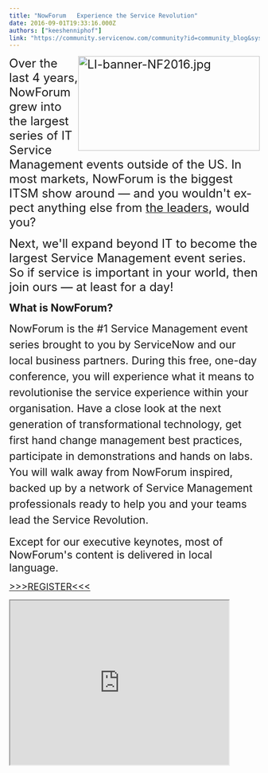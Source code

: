 ```yaml
---
title: "NowForum   Experience the Service Revolution"
date: 2016-09-01T19:33:16.000Z
authors: ["keeshenniphof"]
link: "https://community.servicenow.com/community?id=community_blog&sys_id=341eae2ddbd0dbc01dcaf3231f961993"
---
```

<p><span lang="EN-GB" style="font-size: 18.0pt;"><img   alt="LI-banner-NF2016.jpg" class="image-1 jive-image" height="190" src="5369bbfddbd0d3041dcaf3231f9619e7.iix" style="float: right; height: 190px; width: 364.867256637168px;" width="366"/></span><span lang="EN-GB" style="font-size: 18.0pt;">Over the last 4 years, NowForum grew into the largest series of IT Service Management events outside of the US. In most markets, NowForum is the biggest ITSM show around — and you wouldn't expect anything else from </span><a href="http://info.servicenow.com/LP=6421"><span lang="EN-GB" style="font-size: 18.0pt;">the leaders</span></a><span lang="EN-GB" style="font-size: 18.0pt;">, would you?</span></p><p></p><p><span lang="EN-GB" style="font-size: 18.0pt;">Next, we'll expand beyond IT to become the largest Service Management event series. So if service is important in your world, then join ours — at least for a day!</span></p><p></p><p></p><p><strong><span lang="EN-GB" style="font-size: 16.0pt;">What is NowForum?</span></strong></p><p><span lang="EN-GB" style="font-size: 16.0pt;">NowForum is the #1 Service Managemen</span><span style="font-size: 16pt; line-height: 1.5;">t event series brought to you by ServiceNow and our local business partners. During this free, one-day conference, you will experience what it means to revolutionise the service experience within your organisation. Have a close look at the next generation of transformational technology, get first hand change management best practices, participate in demonstrations and hands on labs. You will walk away from NowForum inspired, backed up by a network of Service Management professionals ready to help you and your teams lead the Service Revolution.</span></p><p></p><p><span lang="EN-GB" style="font-size: 16.0pt;">Except for our executive keynotes, most of NowForum's content is delivered in local language.</span></p><p></p><p><span lang="EN-GB" style="font-size: 14.0pt; color: #0070c0;"><a title="w.servicenow.com/nowforum.html" href="http://www.servicenow.com/nowforum.html">&gt;&gt;&gt;REGISTER&lt;&lt;&lt;</a></span></p><p></p><p><iframe src="https://youtube.com/embed/sIfTacj6lGk" width="440" height="330"/></p><p></p><p><strong><span lang="EN-GB" style="font-size: 20.0pt;">So what's new at NowForum?</span></strong><span lang="EN-GB" style="font-size: 20.0pt;"> </span></p><p></p><p><strong><span lang="EN-GB" style="font-size: 14.0pt;">9 events across the globe</span></strong></p><p><span lang="EN-GB" style="font-size: 14.0pt;">Well, first of all we added a few. In October and November, you can join these free conferences in </span><a href="http://www.servicenow.com/nowforum-paris.html"><span lang="EN-GB" style="font-size: 14.0pt;">Paris</span></a><span lang="EN-GB" style="font-size: 14.0pt;">, </span><a href="http://www.servicenow.com/nowforum-frankfurt.html"><span lang="EN-GB" style="font-size: 14.0pt;">Frankfurt</span></a><span lang="EN-GB" style="font-size: 14.0pt;">, </span><a href="http://www.servicenow.com/nowforum-nyc.html"><span lang="EN-GB" style="font-size: 14.0pt;">New York City</span></a><span lang="EN-GB" style="font-size: 14.0pt;">,   </span><a href="http://www.servicenow.com/nowforum-amsterdam.html"><span lang="EN-GB" style="font-size: 14.0pt;">Amsterdam</span></a><span lang="EN-GB" style="font-size: 14.0pt;">, </span><a href="http://www.servicenow.com/nowforum-federal.html"><span lang="EN-GB" style="font-size: 14.0pt;">Washington D.C.</span></a><span lang="EN-GB" style="font-size: 14.0pt;">, </span><a href="http://www.servicenow.com/nowforum-london.html"><span lang="EN-GB" style="font-size: 14.0pt;">London</span></a><span lang="EN-GB" style="font-size: 14.0pt;">, </span><a href="http://www.servicenow.com/nowforum-dallas.html"><span lang="EN-GB" style="font-size: 14.0pt;">Dallas</span></a><span lang="EN-GB" style="font-size: 14.0pt;">, </span><a href="http://www.servicenow.com/nowforum-singapore.html"><span lang="EN-GB" style="font-size: 14.0pt;">Singapore</span></a><span lang="EN-GB" style="font-size: 14.0pt;"> and </span><a href="http://www.servicenow.com/nowforum-melbourne.html"><span lang="EN-GB" style="font-size: 14.0pt;">Melbourne</span></a><span lang="EN-GB" style="font-size: 14.0pt;">. </span></p><p></p><p><strong><span lang="EN-GB" style="font-size: 14.0pt;">ServiceNow sessions</span></strong></p><p><span lang="EN-GB" style="font-size: 14.0pt;">Secondly, based on last year's audience feedback, we added ServiceNow sessions, so content delivered by ServiceNow subject matter experts. As our portfolio is rapidly expanding into areas like Security Operations Management, Customer Service Management, Field Service Management and IT Business Management, we wanted to show you what's new, what's coming and how you can benefit. </span></p><p></p><p><strong><span lang="EN-GB" style="font-size: 14.0pt;">ExecConnect</span></strong></p><p><span lang="EN-GB" style="font-size: 14.0pt;">Third, we offer an exclusive executive track in all cities, called ExecConnect. ExecConnect is open to a limited number of local Service Management leaders and is aimed at sharing ways to solve business issues with transformational technology.</span></p><p></p><p><strong><span lang="EN-GB" style="font-size: 14.0pt;">More labs</span></strong></p><p><span lang="EN-GB" style="font-size: 14.0pt;">Lastly, more Hands On Labs. When we introduced these last year, the response was overwhelming, so we added a few. If you want to get your hands on our latest software, engage our most senior product gurus and learn new tricks, then sign up for the labs. We'll have your instances and lab guides ready!</span></p><p></p><p><span lang="EN-GB" style="font-size: 14.0pt; color: #0070c0;"><a title="w.servicenow.com/nowforum.html" href="http://www.servicenow.com/nowforum.html">&gt;&gt;&gt;REGISTER&lt;&lt;&lt;</a></span></p><p></p><p><strong><span lang="EN-GB" style="font-size: 20.0pt;">And what really didn't change?</span></strong></p><p></p><p><strong><span lang="EN-GB" style="font-size: 14.0pt;">Customers first</span></strong></p><p><span lang="EN-GB" style="font-size: 14.0pt;">In each city, we put our customers first. Over the last weeks, we have been constantly updating our agendas with new presenters and the stories they'll share from main stage, in breakout rooms and at various networking opportunities throughout the day. Talking to our customers is the fastest, most effective way of understanding where you should go next.</span></p><p></p><p><strong><span lang="EN-GB" style="font-size: 14.0pt;">The latest in Service Management technology</span></strong></p><p><span lang="EN-GB" style="font-size: 14.0pt;">Whether you want to get started with modernizing your IT service desk or you are ready to bring Service Management to service functions beyond IT — NowForum will have content tracks for all levels of platform adoption. Over the last year, ServiceNow introduced new modules, acquired new technology, ventured into new markets. At NowForum, we will be ready to show it all. So bring your questions, colleagues and plans to the table and get the most out of your conference.   </span></p><p></p><p><strong><span lang="EN-GB" style="font-size: 14.0pt;">Ground breaking keynotes</span></strong></p><p><span lang="EN-GB" style="font-size: 14.0pt;">ServiceNow has come a long way since Fred Luddy founded the company in 2004. Today, we're broadly recognized as the main innovator in IT service management. Or, as someone commented to a </span><a href="https://www.linkedin.com/pulse/my-first-take-four-takeaways-from-gartner-magic-quadrant-jarod-greene?trk=prof-post"><span lang="EN-GB" style="font-size: 14.0pt;">recent blog post</span></a><span lang="EN-GB" style="font-size: 14.0pt;"> by Jarod Greene of Cherwell: "I don't see a lot of innovation in ITSM aside from what ServiceNow is doing around broadening a single unified platform." </span></p><p></p><p><span lang="EN-GB" style="font-size: 14.0pt;">Beyond ITSM, we lead the adoption of IT-inspired service management by other service departments, like HR, Finance, Facility Management and Legal. IT has led the way in consolidating, automating and consumerising service management across the global enterprise. It just makes sense to apply that thinking to other service functions, as Greene agrees in his post. ServiceNow customers confirm everyday that other departments will follow IT's best practice. ServiceNow and partners are committed to help them succeed.</span></p><p></p><p><span lang="EN-GB" style="font-size: 14.0pt;">Our NowForum keynotes will expose you to the thought leaders working on our service automation platform, illustrated by plenty of local customer examples and demonstrations of technology concepts on the horizon.</span></p><p></p><p><strong><span lang="EN-GB" style="font-size: 14.0pt;">Our business partners</span></strong></p><p><span lang="EN-GB" style="font-size: 14.0pt;">We're very excited to have Accenture as our Diamond Sponsor for all NowForums across the globe. As ServiceNow grows, so our ecosystem of local reselling partners, Managed Service Providers, Global System Integrators and Technology Partners. Without exception, they're part of NowForum and you can spend some good time getting to know their teams, solutions and services at the event. </span></p><p></p><p><span lang="EN-GB" style="font-size: 14.0pt;">So to conclude, NowForum is almost here and now is the time to sign up. Join the Service Revolution!</span></p><p></p><p><span lang="EN-GB" style="font-size: 14.0pt; color: #0070c0;"><a title="w.servicenow.com/nowforum.html" href="http://www.servicenow.com/nowforum.html">&gt;&gt;&gt;REGISTER&lt;&lt;&lt;</a></span></p>